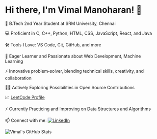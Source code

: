 
  # Hi there, I'm Vimal Manoharan! 👋
  
  🚀 B.Tech 2nd Year Student at SRM University, Chennai
  
  💻 Proficient in C, C++, Python, HTML, CSS, JavaScript, React, and Java
  
  🛠️ Tools I Love: VS Code, Git, GitHub, and more
  
  🌱 Eager Learner and Passionate about Web Development, Machine Learning
  
  ⚡️ Innovative problem-solver, blending technical skills, creativity, and collaboration
  
  👨‍💻 Actively Exploring Possibilities in Open Source Contributions
  
  📈 [LeetCode Profile](https://leetcode.com/vimalmanoharan2004/)
  
  ⚡️ Currently Practicing and Improving on Data Structures and Algorithms
  
  📫 Connect with me:
  [![LinkedIn](https://img.shields.io/badge/LinkedIn-Connect-blue)](https://www.linkedin.com/in/vimalmanoharan2004/)
</div>

<!-- GitHub Stats -->
![Vimal's GitHub Stats](https://github-readme-stats.vercel.app/api?username=vimal004&show_icons=true&theme=radical)

